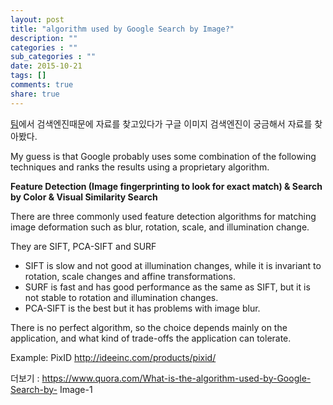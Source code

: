 ```yaml
---
layout: post
title: "algorithm used by Google Search by Image?"
description: ""
categories : ""
sub_categories : ""
date: 2015-10-21
tags: []
comments: true
share: true
---
```


[팀](http://www.wixsoft.com/)에서 검색엔진때문에 자료를 찾고있다가 구글 이미지 검색엔진이 궁금해서 자료를 찾아봤다.

  

My guess is that Google probably uses some combination of the following
techniques and ranks the results using a proprietary algorithm.

  

**Feature Detection (Image fingerprinting to look for exact match) & Search by Color & Visual Similarity Search**

  

There are three commonly used feature detection algorithms for matching image
deformation such as blur, rotation, scale, and illumination change.

They are SIFT, PCA-SIFT and SURF

  

  * SIFT is slow and not good at illumination changes, while it is invariant to rotation, scale changes and affine transformations.
  * SURF is fast and has good performance as the same as SIFT, but it is not stable to rotation and illumination changes.
  * PCA-SIFT is the best but it has problems with image blur.

There is no perfect algorithm, so the choice depends mainly on the
application, and what kind of trade-offs the application can tolerate.

  

Example: PixID http://ideeinc.com/products/pixid/

  

더보기 : https://www.quora.com/What-is-the-algorithm-used-by-Google-Search-by-
Image-1

